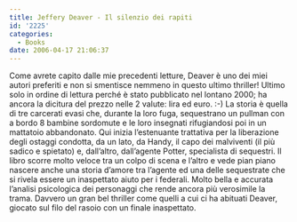 ```yaml
---
title: Jeffery Deaver - Il silenzio dei rapiti
id: '2225'
categories:
  - Books
date: 2006-04-17 21:06:37
---
```


Come avrete capito dalle mie precedenti letture, Deaver è uno dei miei autori preferiti e non si smentisce nemmeno in questo ultimo thriller! Ultimo solo in ordine di lettura perché è stato pubblicato nel lontano 2000; ha ancora la dicitura del prezzo nelle 2 valute: lira ed euro. :-) La storia è quella di tre carcerati evasi che, durante la loro fuga, sequestrano un pullman con a bordo 8 bambine sordomute e le loro insegnati rifugiandosi poi in un mattatoio abbandonato. Qui inizia l’estenuante trattativa per la liberazione degli ostaggi condotta, da un lato, da Handy, il capo dei malviventi (il più sadico e spietato) e, dall’altro, dall’agente Potter, specialista di sequestri. Il libro scorre molto veloce tra un colpo di scena e l’altro e vede pian piano nascere anche una storia d’amore tra l’agente ed una delle sequestrate che si rivela essere un inaspettato aiuto per i federali. Molto bella e accurata l’analisi psicologica dei personaggi che rende ancora più verosimile la trama. Davvero un gran bel thriller come quelli a cui ci ha abituati Deaver, giocato sul filo del rasoio con un finale inaspettato.
